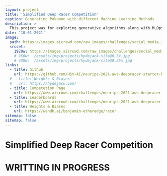 ```yaml
---
layout: project
title: 'Simplified Deep Racer Competition'
caption: Generating Pokemon with different Machine Learning Methods
description: >
  This project was for exploring generative algorithms along with MLOps technologies.
date: '10-01-2021'
image: 
  path: https://images.aicrowd.com/raw_images/challenges/social_media_image_file/894/5d25aa2b56973ebb31f6.jpg
  srcset: 
    1920w: https://images.aicrowd.com/raw_images/challenges/social_media_image_file/894/5d25aa2b56973ebb31f6.jpg
    # 960w:  /assets/img/projects/hydejack-site@0,5x.jpg
    # 480w:  /assets/img/projects/hydejack-site@0,25x.jpg
links:
  - title: Github
    url: https://github.com/HSV-AI/neurips-2021-aws-deepracer-starter-kit
  # - title: Weights & Biases
  #   url: https://hydejack.com/
  - title: Competetion Page
    url: https://www.aicrowd.com/challenges/neurips-2021-aws-deepracer-ai-driving-olympics-challenge
  - title: Leaderboards
    url: https://www.aicrowd.com/challenges/neurips-2021-aws-deepracer-ai-driving-olympics-challenge/leaderboards?challenge_round_id=1007
  - title: Weights & Biases
    url: https://wandb.ai/benjamin-etheredge/racer
sitemap: false
sitemap: false
---
```


# Simplified Deep Racer Competition

# WRITTING IN PROGRESS
